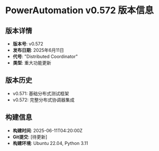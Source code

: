 # PowerAutomation v0.572 版本信息

## 版本详情
- **版本号**: v0.572
- **发布日期**: 2025年6月11日
- **代号**: "Distributed Coordinator"
- **类型**: 重大功能更新

## 版本历史
- v0.571: 基础分布式测试框架
- v0.572: 完整分布式协调器集成

## 构建信息
- **构建时间**: 2025-06-11T04:20:00Z
- **Git提交**: [待更新]
- **构建环境**: Ubuntu 22.04, Python 3.11

